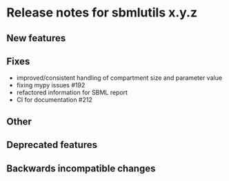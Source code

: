 # Release notes for sbmlutils x.y.z

## New features

## Fixes
- improved/consistent handling of compartment size and parameter value
- fixing mypy issues #192 
- refactored information for SBML report
- CI for documentation #212
## Other

## Deprecated features

## Backwards incompatible changes 
